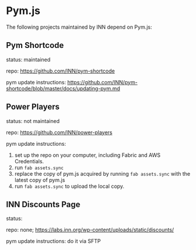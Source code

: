 # Pym.js

The following projects maintained by INN depend on Pym.js:

## Pym Shortcode

status: maintained

repo: https://github.com/INN/pym-shortcode

pym update instructions: https://github.com/INN/pym-shortcode/blob/master/docs/updating-pym.md

## Power Players

status: not maintained

repo: https://github.com/INN/power-players

pym update instructions:

1. set up the repo on your computer, including Fabric and AWS Credentials.
2. run `fab assets.sync`
3. replace the copy of pym.js acquired by running `fab assets.sync` with the latest copy of pym.js
4. run `fab assets.sync` to upload the local copy.

## INN Discounts Page

status:

repo: none; https://labs.inn.org/wp-content/uploads/static/discounts/

pym update instructions: do it via SFTP
